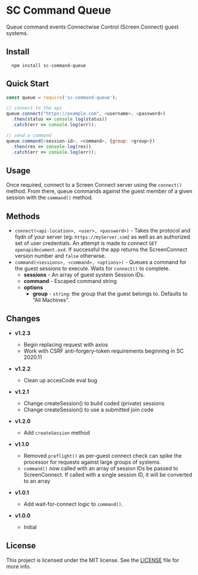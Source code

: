 # SC Command Queue

Queue command events Connectwise Control (Screen Connect) guest systems.

## Install

```
  npm install sc-command-queue
```

## Quick Start

```javascript
const queue = require('sc-command-queue');

// connect to the api
queue.connect("https://example.com", <username>, <password>)
  .then(status => console.log(status))
  .catch(err => console.log(err));

// send a command
queue.command(<session-id>, <command>, {group: <group>})
  .then(res => console.log(res))
  .catch(err => console.log(err));
```

## Usage

Once required, connect to a Screen Connect server using the `connect()` method.  From there, queue commands against the guest member of a given session with the `command()` method.

## Methods

- `connect(<api-location>, <user>, <password>)` - Takes the protocol and fqdn of your server (eg: `https://myServer.com`) as well as an authorized set of user credentials.  An attempt is made to connect `GET` `openapidocument.axd`.  If successful the app returns the ScreenConnect version number and `false` otherwise.  
- `command(<sessions>, <command>, <options>)` - Queues a command for the guest sessions to execute. Waits for `connect()` to complete.
  - **sessions** - An array of guest system Session IDs.
  - **command** - Escaped command string
  - **options**
    - **group** -  `string`: the group that the guest belongs to.  Defaults to "All Machines".

## Changes
- **v1.2.3**
  - Begin replacing request with axios
  - Work with CSRF anti-forgery-token requirements beginning in SC 2020.11

- **v1.2.2**
  - Clean up accesCode eval bug

- **v1.2.1**
  - Change createSession() to build coded (private) sessions
  - Change createSession() to use a submitted join code
  
- **v1.2.0**
  - Add `createSession` method

- **v1.1.0**
  - Removed `preflight()` as per-guest connect check can spike the processor for requests against large groups of systems.
  - `command()` now called with an array of session IDs be passed to ScreenConnect.  If called with a single session ID, it will be converted to an array

- **v1.0.1**
  - Add wait-for-connect logic to `command()`.

- **v1.0.0**
  - Initial


## License

This project is licensed under the MIT license. See the [LICENSE](LICENSE) file for more info.
